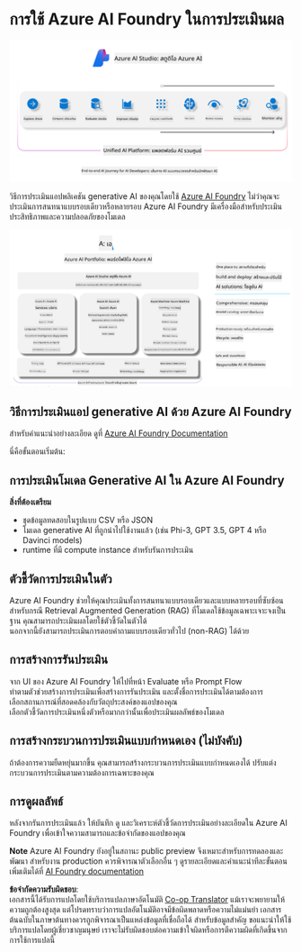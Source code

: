 <!--
CO_OP_TRANSLATOR_METADATA:
{
  "original_hash": "7b4235159486df4000e16b7b46ddfec3",
  "translation_date": "2025-05-09T14:58:07+00:00",
  "source_file": "md/01.Introduction/05/AIFoundry.md",
  "language_code": "th"
}
-->
# **การใช้ Azure AI Foundry ในการประเมินผล**

![aistudo](../../../../../translated_images/AIFoundry.61da8c74bccc0241ce9a4cb53a170912245871de9235043afcb796ccbc076fdc.th.png)

วิธีการประเมินแอปพลิเคชัน generative AI ของคุณโดยใช้ [Azure AI Foundry](https://ai.azure.com?WT.mc_id=aiml-138114-kinfeylo) ไม่ว่าคุณจะประเมินการสนทนาแบบรอบเดียวหรือหลายรอบ Azure AI Foundry มีเครื่องมือสำหรับประเมินประสิทธิภาพและความปลอดภัยของโมเดล

![aistudo](../../../../../translated_images/AIPortfolio.5aaa2b25e9157624a4542fe041d66a96a1c1ec6007e4e5aadd926c6ec8ce18b3.th.png)

## วิธีการประเมินแอป generative AI ด้วย Azure AI Foundry
สำหรับคำแนะนำอย่างละเอียด ดูที่ [Azure AI Foundry Documentation](https://learn.microsoft.com/azure/ai-studio/how-to/evaluate-generative-ai-app?WT.mc_id=aiml-138114-kinfeylo)

นี่คือขั้นตอนเริ่มต้น:

## การประเมินโมเดล Generative AI ใน Azure AI Foundry

**สิ่งที่ต้องเตรียม**

- ชุดข้อมูลทดสอบในรูปแบบ CSV หรือ JSON
- โมเดล generative AI ที่ถูกนำไปใช้งานแล้ว (เช่น Phi-3, GPT 3.5, GPT 4 หรือ Davinci models)
- runtime ที่มี compute instance สำหรับรันการประเมิน

## ตัวชี้วัดการประเมินในตัว

Azure AI Foundry ช่วยให้คุณประเมินทั้งการสนทนาแบบรอบเดียวและแบบหลายรอบที่ซับซ้อน  
สำหรับกรณี Retrieval Augmented Generation (RAG) ที่โมเดลใช้ข้อมูลเฉพาะเจาะจงเป็นฐาน คุณสามารถประเมินผลโดยใช้ตัวชี้วัดในตัวได้  
นอกจากนี้ยังสามารถประเมินการตอบคำถามแบบรอบเดียวทั่วไป (non-RAG) ได้ด้วย

## การสร้างการรันประเมิน

จาก UI ของ Azure AI Foundry ให้ไปที่หน้า Evaluate หรือ Prompt Flow  
ทำตามตัวช่วยสร้างการประเมินเพื่อสร้างการรันประเมิน และตั้งชื่อการประเมินได้ตามต้องการ  
เลือกสถานการณ์ที่สอดคล้องกับวัตถุประสงค์ของแอปของคุณ  
เลือกตัวชี้วัดการประเมินหนึ่งตัวหรือมากกว่านั้นเพื่อประเมินผลลัพธ์ของโมเดล

## การสร้างกระบวนการประเมินแบบกำหนดเอง (ไม่บังคับ)

ถ้าต้องการความยืดหยุ่นมากขึ้น คุณสามารถสร้างกระบวนการประเมินแบบกำหนดเองได้ ปรับแต่งกระบวนการประเมินตามความต้องการเฉพาะของคุณ

## การดูผลลัพธ์

หลังจากรันการประเมินแล้ว ให้บันทึก ดู และวิเคราะห์ตัวชี้วัดการประเมินอย่างละเอียดใน Azure AI Foundry เพื่อเข้าใจความสามารถและข้อจำกัดของแอปของคุณ

**Note** Azure AI Foundry ยังอยู่ในสถานะ public preview จึงเหมาะสำหรับการทดลองและพัฒนา สำหรับงาน production ควรพิจารณาตัวเลือกอื่น ๆ ดูรายละเอียดและคำแนะนำทีละขั้นตอนเพิ่มเติมได้ที่ [AI Foundry documentation](https://learn.microsoft.com/azure/ai-studio/?WT.mc_id=aiml-138114-kinfeylo)

**ข้อจำกัดความรับผิดชอบ**:  
เอกสารนี้ได้รับการแปลโดยใช้บริการแปลภาษาอัตโนมัติ [Co-op Translator](https://github.com/Azure/co-op-translator) แม้เราจะพยายามให้ความถูกต้องสูงสุด แต่โปรดทราบว่าการแปลอัตโนมัติอาจมีข้อผิดพลาดหรือความไม่แม่นยำ เอกสารต้นฉบับในภาษาต้นทางควรถูกพิจารณาเป็นแหล่งข้อมูลที่เชื่อถือได้ สำหรับข้อมูลสำคัญ ขอแนะนำให้ใช้บริการแปลโดยผู้เชี่ยวชาญมนุษย์ เราจะไม่รับผิดชอบต่อความเข้าใจผิดหรือการตีความผิดที่เกิดขึ้นจากการใช้การแปลนี้
